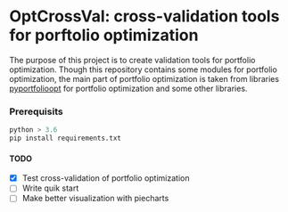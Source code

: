 OptCrossVal: cross-validation tools for porftolio optimization
=======================================
The purpose of this project is to create validation tools for portfolio optimization.
Though this repository contains some modules for portfolio optimization, the main part of portfolio optimization is taken from libraries [pyportfolioopt](https://pyportfolioopt.readthedocs.io/en/latest/) for portfolio optimization and some other libraries.

### Prerequisits
```python
python > 3.6
pip install requirements.txt

```

#### TODO
- [x] Test cross-validation of portfolio optimization
- [ ] Write quik start
- [ ] Make better visualization with piecharts